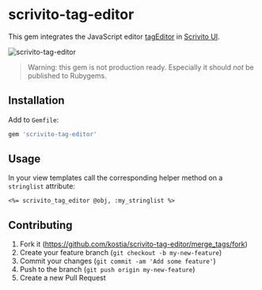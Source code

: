 # scrivito-tag-editor

This gem integrates the JavaScript editor [tagEditor](https://github.com/Pixabay/jQuery-tagEditor) in [Scrivito UI](https://scrivito.com).

![scrivito-tag-editor](https://raw.github.com/kostia/scrivito-tag-editor/master/scrivito-tag-editor.gif)

> Warning: this gem is not production ready. Especially it should _not_ be published to Rubygems.

## Installation

Add to `Gemfile`:
```ruby
gem 'scrivito-tag-editor'
```

## Usage

In your view templates call the corresponding helper method on a `stringlist` attribute:
```erb
<%= scrivito_tag_editor @obj, :my_stringlist %>
```

## Contributing

1. Fork it (https://github.com/kostia/scrivito-tag-editor/merge_tags/fork)
2. Create your feature branch (`git checkout -b my-new-feature`)
3. Commit your changes (`git commit -am 'Add some feature'`)
4. Push to the branch (`git push origin my-new-feature`)
5. Create a new Pull Request
